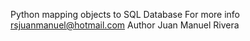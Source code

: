 Python mapping objects to SQL Database
For more info rsjuanmanuel@hotmail.com
Author Juan Manuel Rivera